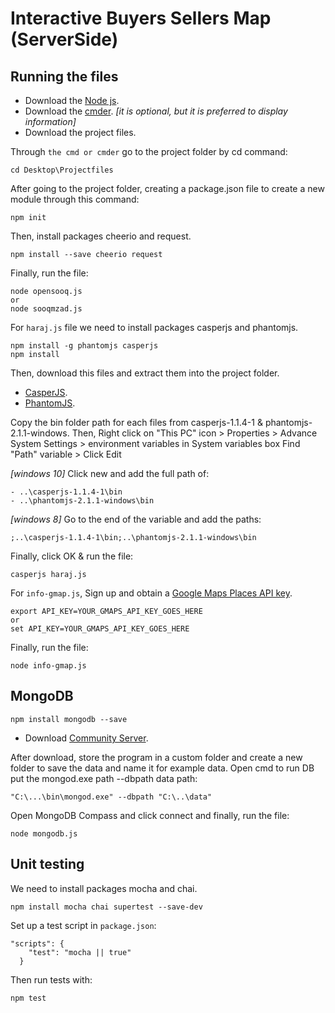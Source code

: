 # Interactive Buyers Sellers Map (ServerSide)

## Running the files
* Download the [Node js](https://nodejs.org/en/download/).
* Download the [cmder](http://cmder.net/). *[it is optional, but it is preferred to display information]*
* Download the project files.

Through `the cmd or cmder` go to the project folder by cd command:
```
cd Desktop\Projectfiles
```

After going to the project folder, creating a package.json file to create a new module through this command:
```
npm init
```

Then, install packages cheerio and request.
```
npm install --save cheerio request
```

Finally, run the file:
```
node opensooq.js
or
node sooqmzad.js
```


For `haraj.js` file we need to install packages casperjs and phantomjs.
```
npm install -g phantomjs casperjs
npm install
```

Then, download this files and extract them into the project folder.
* [CasperJS](http://casperjs.org/).
* [PhantomJS](http://phantomjs.org/download.html).

Copy the bin folder path for each files from casperjs-1.1.4-1 & phantomjs-2.1.1-windows. Then, Right click on "This PC" icon > Properties > Advance System Settings > environment variables in System variables box Find "Path" variable > Click Edit

*[windows 10]* Click new and add the full path of: 
```
- ..\casperjs-1.1.4-1\bin
- ..\phantomjs-2.1.1-windows\bin
```

*[windows 8]* Go to the end of the variable and add the paths:  
 ```
;..\casperjs-1.1.4-1\bin;..\phantomjs-2.1.1-windows\bin
```

Finally, click OK & run the file:
```
casperjs haraj.js
```


For `info-gmap.js`, Sign up and obtain a [Google Maps Places API key](https://developers.google.com/places/web-service/get-api-key).

```
export API_KEY=YOUR_GMAPS_API_KEY_GOES_HERE
or
set API_KEY=YOUR_GMAPS_API_KEY_GOES_HERE
```

Finally, run the file:
```
node info-gmap.js
```

## MongoDB

```
npm install mongodb --save
```

* Download [Community Server](https://www.mongodb.com/download-center?jmp=nav#community).

After download, store the program in a custom folder and create a new folder to save the data and name it for example data.
Open cmd to run DB put the mongod.exe path --dbpath data path:
```
"C:\...\bin\mongod.exe" --dbpath "C:\..\data"
```
Open MongoDB Compass and click connect and finally, run the file:
```
node mongodb.js
```

## Unit testing

We need to install packages mocha and chai.
```
npm install mocha chai supertest --save-dev
```

Set up a test script in `package.json`:
```
"scripts": {
    "test": "mocha || true"
  }
```

Then run tests with:
```
npm test
```
